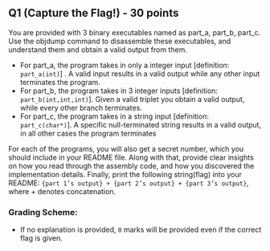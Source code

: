 ## Q1 (Capture the Flag!) - 30 points
You are provided with 3 binary executables named as part_a, part_b, part_c. Use the objdump command to disassemble these executables, and understand them and obtain a valid output from them. 
* For part_a, the program takes in only a integer input \[definition: `part_a(int)`\] . A valid input results in a valid output while any other input terminates the program.
* For part_b, the program takes in 3 integer inputs \[definition: `part_b(int,int,int)`\]. Given a valid triplet you obtain a valid output, while every other branch terminates.
* For part_c, the program takes in a string input \[definition: `part_c(char*)`\]. A specific null-terminated string results in a valid output, in all other cases the program terminates

For each of the programs, you will also get a secret number, which you should include in your README file. Along with that, provide clear insights on how you read through the assembly code, and how you discovered the implementation details. Finally, print the following string(flag) into your README:
`{part 1’s output} + {part 2’s output} + {part 3’s output}`, where + denotes concatenation.

### Grading Scheme:
* If no explanation is provided, `0` marks will be provided even if the correct flag is given.
